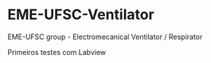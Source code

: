 # EME-UFSC-Ventilator
EME-UFSC group - Electromecanical Ventilator / Respirator



Primeiros testes com Labview
